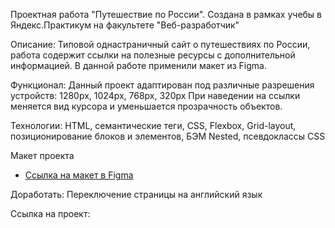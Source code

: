 Проектная работа "Путешествие по России". Создана в рамках учебы в Яндекс.Практикум на факультете "Веб-разработчик"

Описание: Типовой однастраничный сайт о путешествиях по России, работа содержит ссылки на полезные ресурсы с дополнительной информацией. В данной работе применили макет из Figma.

Функционал: Данный проект адаптирован под различные разрешения устройств: 1280px, 1024px, 768px, 320px
При наведении на ссылки меняется вид курсора и уменьшается прозрачность объектов.

Технологии: HTML, семантические теги, CSS, Flexbox, Grid-layout, позиционирование блоков и элементов, БЭМ Nested, псевдоклассы CSS

Макет проекта
* [Ссылка на макет в Figma](https://www.figma.com/file/5S2WSbEFL6awjVWJ0NWL8Q/Sprint-3_-Russia-_-desktop-mobile?node-id=28503%3A0)

Доработать: Переключение страницы на английский язык

Ссылка на проект:  
